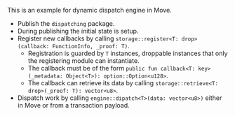 This is an example for dynamic dispatch engine in Move.

* Publish the `dispatching` package.
* During publishing the initial state is setup.
* Register new callbacks by calling `storage::register<T: drop>(callback: FunctionInfo, _proof: T)`.
  * Registration is guarded by `T` instances, droppable instances that only the registering module can instantiate.
  * The callback must be of the form `public fun callback<T: key>(_metadata: Object<T>): option::Option<u128>`.
  * The callback can retrieve its data by calling `storage::retrieve<T: drop>(_proof: T): vector<u8>`.
* Dispatch work by calling `engine::dipatch<T>(data: vector<u8>)` either in Move or from a transaction payload.
